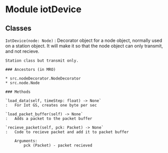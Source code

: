 Module iotDevice
================

Classes
-------

`IotDevice(node: Node)`
:   Decorator object for a node object, normally used on a station object.
    It will make it so that the node object can only transmit, and not recieve.
    
    Station class but transmit only.

    ### Ancestors (in MRO)

    * src.nodeDecorator.NodeDecorator
    * src.node.Node

    ### Methods

    `load_data(self, timeStep: float) ‑> None`
    :   For Iot GS, creates one byte per sec

    `load_packet_buffer(self) ‑> None`
    :   Adds a packet to the packet buffer

    `recieve_packet(self, pck: Packet) ‑> None`
    :   Code to recieve packet and add it to packet buffer
        
        Arguments:
            pck (Packet) - packet recieved